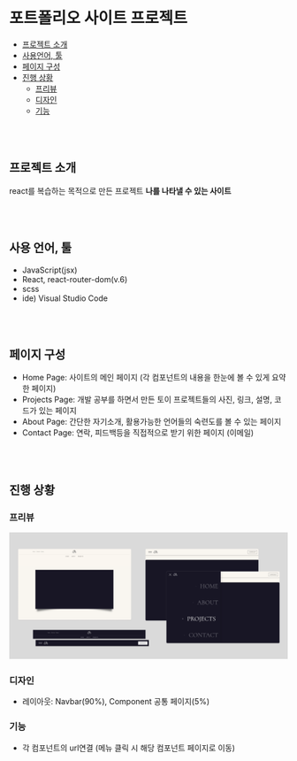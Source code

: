 # 포트폴리오 사이트 프로젝트

- [프로젝트 소개](#프로젝트-소개)
- [사용언어, 툴](#사용-언어-툴)
- [페이지 구성](#페이지-구성)
- [진행 상황](#진행-상황)
  - [프리뷰](#프리뷰)  
  - [디자인](#디자인)  
  - [기능](#기능)  

<br>
<br>

## 프로젝트 소개

react를 복습하는 목적으로 만든 프로젝트
**나를 나타낼 수 있는 사이트**

<br>
<br>

## 사용 언어, 툴

- JavaScript(jsx)
- React, react-router-dom(v.6)
- scss
- ide) Visual Studio Code

<br>
<br>

## 페이지 구성

- Home Page: 사이트의 메인 페이지 (각 컴포넌트의 내용을 한눈에 볼 수 있게 요약한 페이지)
- Projects Page: 개발 공부를 하면서 만든 토이 프로젝트들의 사진, 링크, 설명, 코드가 있는 페이지
- About Page: 간단한 자기소개, 활용가능한 언어들의 숙련도를 볼 수 있는 페이지
- Contact Page: 연락, 피드백등을 직접적으로 받기 위한 페이지 (이메일)

<br>
<br>

## 진행 상황

### 프리뷰
![2022/11/1](./src/asstes/preview/2022%3A11%3A1.png)
<!-- - 2022/11/1 -->



### 디자인

- 레이아웃: Navbar(90%), Component 공통 페이지(5%)
<!-- - css 이펙트: -->

### 기능

- 각 컴포넌트의 url연결 (메뉴 클릭 시 해당 컴포넌트 페이지로 이동)
